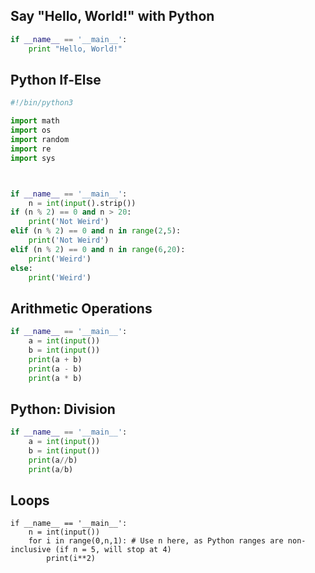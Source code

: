 ## Say "Hello, World!" with Python

```python
if __name__ == '__main__':
    print "Hello, World!"
```

## Python If-Else

```python
#!/bin/python3

import math
import os
import random
import re
import sys



if __name__ == '__main__':
    n = int(input().strip())
if (n % 2) == 0 and n > 20:
    print('Not Weird')
elif (n % 2) == 0 and n in range(2,5):
    print('Not Weird')
elif (n % 2) == 0 and n in range(6,20):
    print('Weird')
else:
    print('Weird')
```

## Arithmetic Operations

```python
if __name__ == '__main__':
    a = int(input())
    b = int(input())
    print(a + b)
    print(a - b)
    print(a * b)
```

## Python: Division

```python
if __name__ == '__main__':
    a = int(input())
    b = int(input())
    print(a//b)
    print(a/b)
```

## Loops

```
if __name__ == '__main__':
    n = int(input())
    for i in range(0,n,1): # Use n here, as Python ranges are non-inclusive (if n = 5, will stop at 4)
        print(i**2)
```
